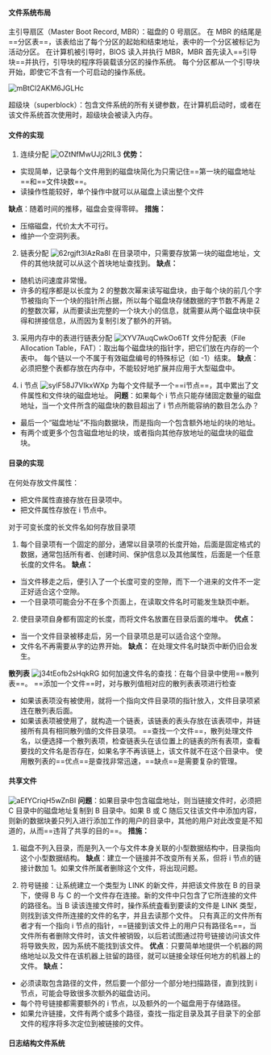 #### 文件系统布局
主引导扇区（Master Boot Record, MBR）：磁盘的 0 号扇区。
在 MBR 的结尾是==分区表==，该表给出了每个分区的起始和结束地址，表中的一个分区被标记为活动分区。
在计算机被引导时，BIOS 读入并执行 MBR，MBR 首先读入==引导块==并执行，引导块的程序将装载该分区的操作系统。
每个分区都从一个引导块开始，即使它不含有一个可启动的操作系统。

![mBtCl2AKM6JGLHc](https://s2.loli.net/2021/12/30/mBtCl2AKM6JGLHc.png)

超级块（superblock）：包含文件系统的所有关键参数，在计算机启动时，或者在该文件系统首次使用时，超级块会被读入内存。

#### 文件的实现
1. 连续分配
![OZtNfMwUJj2RIL3](https://s2.loli.net/2021/12/30/OZtNfMwUJj2RIL3.png)
**优势：**
* 实现简单，记录每个文件用到的磁盘块简化为只需记住==第一块的磁盘地址==和==文件块数==。
* 读操作性能较好，单个操作中就可以从磁盘上读出整个文件

**缺点**：随着时间的推移，磁盘会变得零碎。
**措施：**
* 压缩磁盘，代价太大不可行。
* 维护一个空洞列表。

2. 链表分配
![62rgjft3IAzRa8l](https://s2.loli.net/2021/12/30/62rgjft3IAzRa8l.png)
在目录项中，只需要存放第一块的磁盘地址，文件的其他块就可以从这个首块地址查找到。
**缺点：**
* 随机访问速度非常慢。
* 许多的程序都是以长度为 2 的整数次幂来读写磁盘块，由于每个块的前几个字节被指向下一个块的指针所占据，所以每个磁盘块存储数据的字节数不再是 2 的整数次幂，从而要读出完整的一个块大小的信息，就需要从两个磁盘块中获得和拼接信息，从而因为复制引发了额外的开销。

3. 采用内存中的表进行链表分配
![XYV7AuqCwkOo6Tf](https://s2.loli.net/2021/12/30/XYV7AuqCwkOo6Tf.png)
文件分配表（File Allocation Table，FAT）：取出每个磁盘块的指针字，把它们放在内存的一个表中。
每个链以一个不属于有效磁盘编号的特殊标记（如 -1）结束。
**缺点**：必须把整个表都存放在内存中，不能较好地扩展并应用于大型磁盘中。

4. i 节点
![sylF58J7VIkxWXp](https://s2.loli.net/2021/12/30/sylF58J7VIkxWXp.png)
为每个文件赋予一个==i节点==，其中累出了文件属性和文件块的磁盘地址。
**问题**：如果每个 i 节点只能存储固定数量的磁盘地址，当一个文件所含的磁盘块的数目超出了 i 节点所能容纳的数目怎么办？
* 最后一个“磁盘地址”不指向数据块，而是指向一个包含额外地址的块的地址。
* 有两个或更多个包含磁盘地址的块，或者指向其他存放地址的磁盘块的磁盘块。

#### 目录的实现
在何处存放文件属性：
* 把文件属性直接存放在目录项中。
* 把文件属性存放在 i 节点中。

对于可变长度的长文件名如何存放目录项
1. 每个目录项有一个固定的部分，通常以目录项的长度开始，后面是固定格式的数据，通常包括所有者、创建时间、保护信息以及其他属性，后面是一个任意长度的文件名。
**缺点：**
* 当文件移走之后，便引入了一个长度可变的空隙，而下一个进来的文件不一定正好适合这个空隙。
* 一个目录项可能会分不在多个页面上，在读取文件名时可能发生缺页中断。

2. 使目录项自身都有固定的长度，而将文件名放置在目录后面的堆中。
**优点：**
* 当一个文件目录被移走后，另一个目录项总是可以适合这个空隙。
* 文件名不再需要从字的边界开始。
**缺点：** 在处理文件名时缺页中断仍旧会发生。

**散列表**
![j34tEofb2sHqkRG](https://s2.loli.net/2021/12/30/j34tEofb2sHqkRG.png)
如何加速文件名的查找：在每个目录中使用==散列表==。
==添加一个文件==时，对与散列值相对应的散列表表项进行检查
* 如果该表项没有被使用，就将一个指向文件目录项的指针放入，文件目录项紧连在散列表后面。
* 如果该表项被使用了，就构造一个链表，该链表的表头存放在该表项中，并链接所有具有相同散列值的文件目录项。
==查找一个文件==，散列处理文件名，以便选择一个散列表项，检查链表头在该位置上的链表的所有表项，查看要找的文件名是否存在，如果名字不再该链上，该文件就不在这个目录中。
使用散列表的==优点==是查找非常迅速，==缺点==是需要复杂的管理。

#### 共享文件
![aEfYCriqH5wZnBI](https://s2.loli.net/2021/12/30/aEfYCriqH5wZnBI.png)
**问题**：如果目录中包含磁盘地址，则当链接文件时，必须把 C 目录中的磁盘地址复制到 B 目录中。如果 B 或 C 随后又往该文件中添加内容，则新的数据块姜只列入进行添加工作的用户的目录中，其他的用户对此改变是不知道的，从而==违背了共享的目的==。
**措施：**
1. 磁盘不列入目录，而是列入一个与文件本身关联的小型数据结构中，目录指向这个小型数据结构。
**缺点**：建立一个链接并不改变所有关系，但将 i 节点的链接计数加 1。如果文件所属者删除这个文件，将出现问题。

2. 符号链接：让系统建立一个类型为 LINK 的新文件，并把该文件放在 B 的目录下，使得 B 与 C 的一个文件存在连接。新的文件中只包含了它所连接的文件的路径名。当 B 读该连接文件时，操作系统査看到要读的文件是 LINK 类型，则找到该文件所连接的文件的名字，并且去读那个文件。
只有真正的文件所有者才有一个指向 i 节点的指针，==链接到该文件上的用户只有路径名==，当文件所有者删除文件时，该文件被销毁，以后若试图通过符号链接访问该文件将导致失败，因为系统不能找到该文件。
**优点**：只要简单地提供一个机器的网络地址以及文件在该机器上驻留的路径，就可以链接全球任何地方的机器上的文件。
**缺点：**
* 必须读取包含路径的文件，然后要一个部分一个部分地扫描路径，直到找到 i 节点，可能会导致很多次额外的磁盘访问。
* 每个符号链接都需要额外的 i 节点，以及额外的一个磁盘用于存储路径。
* 如果允许链接，文件有两个或多个路径，查找一指定目录及其子目录下的全部文件的程序将多次定位到被链接的文件。

#### 日志结构文件系统












